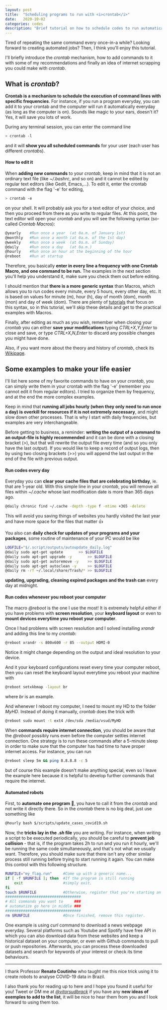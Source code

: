 ```yaml
---
layout: post
title:  "Scheduling programs to run with <i>crontab</i>"
date:   2020-10-02
categories: codes
description: "Brief tutorial on how to schedule codes to run automatically on Ubuntu."
---
```


Tired of repeating the same command every once-in-a while? Looking forward to creating automated jobs? Then, I think you'll enjoy this tutorial. 

I'll briefly introduce the *crontab* mechanism, how to add commands to it with some of my recommendations and finally an idea of internet scrapping you could make with *crontab*.

## What is *crontab*?

**Crontab is a mechanism to schedule the execution of command lines with specific frequencies**. For instance, if you run a program everyday, you can add it to your crontab and the computer will run it automatically everyday (as long as the computer is on). Sounds like magic to your ears, doesn't it? Yes, it will save you lots of work. 

During any terminal session, you can enter the command line
```sh
> crontab -l
```
and it will **show you all scheduled commands** for your user (each user has different *crontab*s). 

#### How to edit it

When **adding new commands** to your *crontab*, keep in mind that it is not an ordinary text file (like *~/.bashrc*, and so on) and it cannot be edited by regular text editors (like Gedit, Emacs,...). To edit it, enter the crontab command with the flag '-e' for editing,
```sh
> crontab -e
```
on your shell. It will probably ask you for a text editor of your choice, and then you proceed from there as you write to regular files.  At this point, the text editor will open your *crontab* and you will see the following syntax (so-called *Crontab Macros*):

```sh
@yearly    #Run once a year  (at 0a.m. of January 1st)
@monthly   #Run once a month (at 0a.m. of the 1st day)
@weekly	   #Run once a week  (at 0a.m. of Sunday)
@daily     #Run once a day   (at 0a.m.)
@hourly	   #Run once an hour at the beginning of the hour
@reboot	   #Run at startup
```
Therefore, you basically **enter in every line a frequency with one Crontab Macro, and one command to be run.** The examples in the next section you'll help you understand it, make sure you check them out before editing.

I should mention that **there is a more generic syntax** than Macros, which allows you to run codes every minute, every 5 hours, every other day, etc. It is based on values for minute (m), hour (h), day of month (dom), month (mon) and day of week (dom). There are plenty of [tutorials](https://code.tutsplus.com/tutorials/scheduling-tasks-with-cron-jobs--net-8800) that focus on this syntax, so in this tutorial, we'll skip these details and get to the practical examples with Macros.

Finally, after editing as much as you wish, remember when closing your *crontab* you can either **save your modifications** typing *CTRL+X*,*Y*,*Enter* to close and save, or type *CTRL+X*,*N*,*Enter* to discard any possible changes you might have done.

Also, if you want more about the theory and history of *crontab*, check its [Wikipage](https://en.wikipedia.org/wiki/Cron). 

## Some examples to make your life easier
I'll list here some of my favorite commands to have on your *crontab*, you can simply write them in your crontab with the flag '-e' (remember you cannot edit it from regular editors). I tried to organize them by frequency, and at the end the more complex examples.

Keep in mind that **running all jobs hourly (when they only need to run once a day) is overkill for resources if it is not extremely necessary**, and might slow down other processes. That is why I start with daily frequencies, but examples are very interchangeable.

Before getting to business, a reminder: **writing the output of a command to an output-file is highly recommended** and it can be done with a closing bracket (>), but that will rewrite the output file every time (and so you only have the last output). If you would like to keep a record of output logs, then by using two closing brackets (>\>) you will append the last output in the end of the file with previous output. 

#### Run codes every day

Everyday you can **clear your cache files that are celebrating birthday**, ie. that are 1-year old. With this simple line in your *crontab*, you will remove all files within *~/.cache* whose last modification date is more than 365 days ago.
```sh
@daily chronic find ~/.cache -depth -type f -mtime +365 -delete
```
This will avoid you saving things of websites you hardly visited the last year and have more space for the files that matter :+1:

You also can **daily check for updates of your programs and your packages**, some routine of maintenance of your PC would be like
```sh
LOGFILE="$/.script/outputs/autoupdate_daily.log"
@daily sudo apt-get update 	     >> $LOGFILE
@daily sudo apt-get upgrade -y       >> $LOGFILE
@daily sudo apt-get autoremove -y    >> $LOGFILE
@daily sudo apt-get autoclean -y     >> $LOGFILE
@daily rm -rf ~/.local/share/Trash/* >> $LOGFILE
```
**updating, upgrading, cleaning expired packages and the trash can** every day at midnight. 

#### Run codes whenever you reboot your computer

The macro *@reboot* is the one I use the most! It is extremely helpful either if you have problems with **screen resolution**, your **keyboard layout** or even to **mount devices everytime you reboot your computer**. 

Once I had problems with screen resolution and I solved installing *xrandr* and adding this line to my *crontab*:
```sh
@reboot xrandr -s 800x600 -r 85 --output HDMI-0
```
Notice it might change depending on the output and ideal resolution to your device. 

And it your keyboard configurations reset every time your computer reboot, then you can reset the keyboard layout everytime you reboot your machine with
```sh
@reboot setxkbmap -layout br
```
where *br* is an example. 

And whenever I reboot my computer, I need to mount my HD to the folder *MyHD*. Instead of doing it manually, *crontab* does the trick with
```sh
@reboot sudo mount -t ext4 /dev/sda /media/vsud/MyHD
```

When **commands require internet connection**, you should be aware that the *@reboot* possibly runs even before the computer settles internet connection. One strategy is to run these commands after a 5-minute sleep in order to make sure that the computer has had time to have proper internet access. For instance, you can run
```sh
@reboot sleep 5m && ping 8.8.8.8 -c 5
```
but of course this example doesn't make anything special, even so I leave the example here because it is helpful to develop further commands that require the internet. 

#### Automated robots

First, to **automate one program** :robot:, you have to call it from the *crontab* and not write it directly there. So in the *crontab* there is no big deal, just use something like
```sh
@hourly bash $/scripts/update_cases_covid19.sh
```

Now, the **tricks lay in the *.sh* file** you are writing. For instance, when writing a script to be executed periodically, you should be careful to **prevent job collision** - that is, if the program takes 2h to run and you run it hourly, we'll be running the same code simultaneously, and that's not what we usually want. 
Therefore, you should make sure that there isn't any other similar process still running before trying to start running it again. You can make this control with this following structure.

```sh
RUNFILE="my_flag.run"     #Come up with a generic name...
if [ -f $RUNFILE ]; then  #If the program is still running
    exit                  #simply exit. 
fi
touch $RUNFILE            #Otherwise, register that you're starting an execution.
##################################
# All commands you want to     ###
# automatize go here in middle ###
##################################
rm $RUNFILE               #Once finished, remove this register. 
```

One example is using *curl* command to download a news webpage everyday. Several platforms such as Youtube and Spotify have free API in which you can also download data from these websites and keep a historical dataset on your computer, or even with Github commands to pull or push repositories.  Afterwards, you can process these downloaded datasets and search for keywords of your interest or check its time behaviours. 


***

I thank Professor **Renato Coutinho** who taught me this nice trick using it to create robots to analyse COVID-19 data in Brazil. 

I also thank you for reading up to here and I hope you found it useful for you! Tweet or DM me at *[@vitorsudbrack](https://twitter.com/vitorsudbrack)* if you have any **new ideas of exemples to add to the list**, it will be nice to hear them from you and I look forward to using them too.


